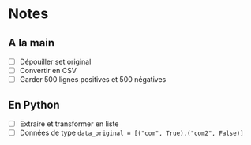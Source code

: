 # Notes

## A la main
- [ ] Dépouiller set original
- [ ] Convertir en CSV
- [ ] Garder 500 lignes positives et 500 négatives

## En Python
 - [ ] Extraire et transformer en liste
 - [ ] Données de type `data_original = [("com", True),("com2", False)]`